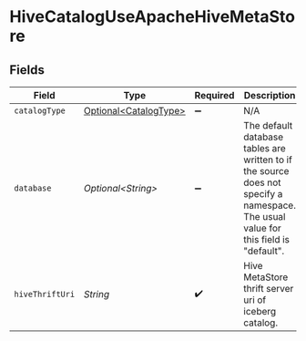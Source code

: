 # HiveCatalogUseApacheHiveMetaStore


## Fields

| Field                                                                                                                               | Type                                                                                                                                | Required                                                                                                                            | Description                                                                                                                         | Example                                                                                                                             |
| ----------------------------------------------------------------------------------------------------------------------------------- | ----------------------------------------------------------------------------------------------------------------------------------- | ----------------------------------------------------------------------------------------------------------------------------------- | ----------------------------------------------------------------------------------------------------------------------------------- | ----------------------------------------------------------------------------------------------------------------------------------- |
| `catalogType`                                                                                                                       | [Optional\<CatalogType>](../../models/shared/CatalogType.md)                                                                        | :heavy_minus_sign:                                                                                                                  | N/A                                                                                                                                 |                                                                                                                                     |
| `database`                                                                                                                          | *Optional\<String>*                                                                                                                 | :heavy_minus_sign:                                                                                                                  | The default database tables are written to if the source does not specify a namespace. The usual value for this field is "default". | default                                                                                                                             |
| `hiveThriftUri`                                                                                                                     | *String*                                                                                                                            | :heavy_check_mark:                                                                                                                  | Hive MetaStore thrift server uri of iceberg catalog.                                                                                | host:port                                                                                                                           |